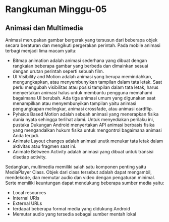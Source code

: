 <h1>Rangkuman Minggu-05</h1>
<h2>Animasi dan Multimedia</h2>
Animasi merupakan gambar bergerak yang tersusun dari beberapa objek secara beraturan dan mengikuti pergerakan perintah. Pada mobile animasi terbagi menjadi lima macam yaitu:

- Bitmap animation adalah animasi sederhana yang dibuat dengan rangkaian beberapa gambar yang berbeda dan dimainkan sesuai dengan urutan perintah seperti sebuah film.
- UI Visibility and Motion adalah animasi yang berupa memindahkan, mengungkapkan, atau menyembunyikan tampilan dalam tata letak. Saat perlu mengubah visibilitas atau posisi tampilan dalam tata letak, harus menyertakan animasi halus untuk membantu pengguna memahami bagaimana UI berubah. Ada tiga animasi umum yang digunakan saat menampilkan atau menyembunyikan tampilan yaitu animasi pengungkapan melingkar, animasi crossfade, atau animasi cardflip.
- Pyhsics Based Motion adalah sebuah animasi yang menerapkan fisika dunia nyata sehingga terlihat alami. Untuk menyediakan perilaku ini, pustaka Dukungan Android menyertakan API animasi berbasis fisika yang mengandalkan hukum fisika untuk mengontrol bagaimana animasi Anda terjadi.
- Animate Layout changes adalah animasi unutk menukar tata letak dalam aktivitas atau fragmen saat ini.
- Animate Between Activity adalah animasi yang dibuat untuk transisi disetiap activity.

Sedangkan, multimedia memiliki salah satu komponen penting yaitu MediaPlayer Class. Objek dari class tersebut adalah dapat mengambil, mendekode, dan memutar audio dan video dengan pengaturan minimal. Serte memiliki keuntungan dapat mendukung beberapa sumber media yaitu:

- Local resources
- Internal URIs
- External URLs 
- terdapat beberapa format media yang didukung Android
- Memutar audio yang tersedia sebagai sumber mentah lokal